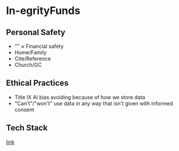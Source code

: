 # In-egrityFunds

## Personal Safety

   - "" $\approx$ Financial safety
   - Home/Family
   - Cite/Reference
   - Church/GC

## Ethical Practices

   - Title IX AI bias avoiding because of how we store data
   - "Can't"/"won't" use data in any way that isn't given with informed consent
     
## Tech Stack

[link](https://stackshare.io/nlunce/in-egrityfunds#stack)
